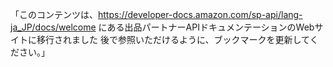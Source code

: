 「このコンテンツは、https://developer-docs.amazon.com/sp-api/lang-ja_JP/docs/welcome にある出品パートナーAPIドキュメンテーションのWebサイトに移行されました 後で参照いただけるように、ブックマークを更新してください。」
